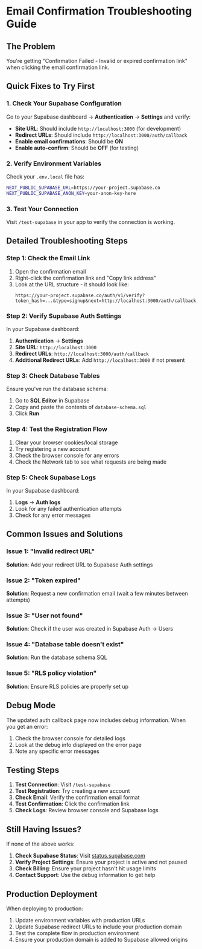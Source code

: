 # Email Confirmation Troubleshooting Guide

## The Problem
You're getting "Confirmation Failed - Invalid or expired confirmation link" when clicking the email confirmation link.

## Quick Fixes to Try First

### 1. Check Your Supabase Configuration
Go to your Supabase dashboard → **Authentication** → **Settings** and verify:

- **Site URL**: Should include `http://localhost:3000` (for development)
- **Redirect URLs**: Should include `http://localhost:3000/auth/callback`
- **Enable email confirmations**: Should be **ON**
- **Enable auto-confirm**: Should be **OFF** (for testing)

### 2. Verify Environment Variables
Check your `.env.local` file has:
```bash
NEXT_PUBLIC_SUPABASE_URL=https://your-project.supabase.co
NEXT_PUBLIC_SUPABASE_ANON_KEY=your-anon-key-here
```

### 3. Test Your Connection
Visit `/test-supabase` in your app to verify the connection is working.

## Detailed Troubleshooting Steps

### Step 1: Check the Email Link
1. Open the confirmation email
2. Right-click the confirmation link and "Copy link address"
3. Look at the URL structure - it should look like:
   ```
   https://your-project.supabase.co/auth/v1/verify?token_hash=...&type=signup&next=http://localhost:3000/auth/callback
   ```

### Step 2: Verify Supabase Auth Settings
In your Supabase dashboard:

1. **Authentication** → **Settings**
2. **Site URL**: `http://localhost:3000`
3. **Redirect URLs**: `http://localhost:3000/auth/callback`
4. **Additional Redirect URLs**: Add `http://localhost:3000` if not present

### Step 3: Check Database Tables
Ensure you've run the database schema:

1. Go to **SQL Editor** in Supabase
2. Copy and paste the contents of `database-schema.sql`
3. Click **Run**

### Step 4: Test the Registration Flow
1. Clear your browser cookies/local storage
2. Try registering a new account
3. Check the browser console for any errors
4. Check the Network tab to see what requests are being made

### Step 5: Check Supabase Logs
In your Supabase dashboard:

1. **Logs** → **Auth logs**
2. Look for any failed authentication attempts
3. Check for any error messages

## Common Issues and Solutions

### Issue 1: "Invalid redirect URL"
**Solution**: Add your redirect URL to Supabase Auth settings

### Issue 2: "Token expired"
**Solution**: Request a new confirmation email (wait a few minutes between attempts)

### Issue 3: "User not found"
**Solution**: Check if the user was created in Supabase Auth → Users

### Issue 4: "Database table doesn't exist"
**Solution**: Run the database schema SQL

### Issue 5: "RLS policy violation"
**Solution**: Ensure RLS policies are properly set up

## Debug Mode

The updated auth callback page now includes debug information. When you get an error:

1. Check the browser console for detailed logs
2. Look at the debug info displayed on the error page
3. Note any specific error messages

## Testing Steps

1. **Test Connection**: Visit `/test-supabase`
2. **Test Registration**: Try creating a new account
3. **Check Email**: Verify the confirmation email format
4. **Test Confirmation**: Click the confirmation link
5. **Check Logs**: Review browser console and Supabase logs

## Still Having Issues?

If none of the above works:

1. **Check Supabase Status**: Visit [status.supabase.com](https://status.supabase.com)
2. **Verify Project Settings**: Ensure your project is active and not paused
3. **Check Billing**: Ensure your project hasn't hit usage limits
4. **Contact Support**: Use the debug information to get help

## Production Deployment

When deploying to production:

1. Update environment variables with production URLs
2. Update Supabase redirect URLs to include your production domain
3. Test the complete flow in production environment
4. Ensure your production domain is added to Supabase allowed origins
